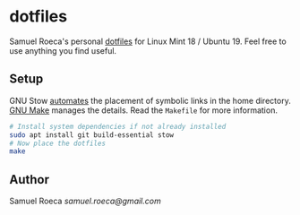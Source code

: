 # dotfiles

Samuel Roeca's personal [dotfiles](https://wiki.archlinux.org/index.php/Dotfiles) for Linux Mint 18 / Ubuntu 19. Feel free to use anything you find useful.

## Setup
GNU Stow [automates](https://alexpearce.me/2016/02/managing-dotfiles-with-stow/) the placement of symbolic links in the home directory. [GNU Make](https://www.gnu.org/software/make/) manages the details. Read the `Makefile` for more information.


```bash
# Install system dependencies if not already installed
sudo apt install git build-essential stow
# Now place the dotfiles
make
```

## Author

Samuel Roeca _samuel.roeca@gmail.com_
